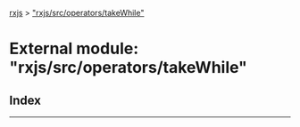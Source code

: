 [rxjs](../README.md) > ["rxjs/src/operators/takeWhile"](../modules/_rxjs_src_operators_takewhile_.md)

# External module: "rxjs/src/operators/takeWhile"

## Index

---

